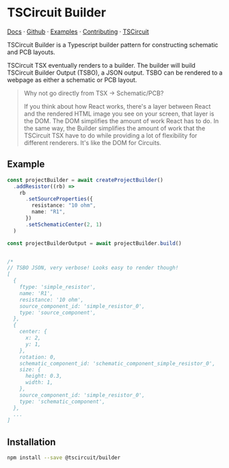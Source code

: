 # TSCircuit Builder

[Docs](https://tscircuit.github.io/builder) &middot; [Github](https://github.com/tscircuit/builder) &middot; [Examples](#) &middot; [Contributing](#) &middot; [TSCircuit](https://github.com/tscircuit/tscircuit)

TSCircuit Builder is a Typescript builder pattern for constructing schematic and PCB layouts.

TSCircuit TSX eventually renders to a builder. The builder will build
TSCircuit Builder Output (TSBO), a JSON output. TSBO can be rendered to
a webpage as either a schematic or PCB layout.

> Why not go directly from TSX -> Schematic/PCB?
>
> If you think about how React works, there's a layer between React and
> the rendered HTML image you see on your screen, that layer is the DOM.
> The DOM simplifies the amount of work React has to do. In the same way,
> the Builder simplifies the amount of work that the TSCircuit TSX
> have to do while providing a lot of flexibility for different renderers. It's
> like the DOM for Circuits.

## Example

```ts
const projectBuilder = await createProjectBuilder()
  .addResistor((rb) =>
    rb
      .setSourceProperties({
        resistance: "10 ohm",
        name: "R1",
      })
      .setSchematicCenter(2, 1)
  )

const projectBuilderOutput = await projectBuilder.build()


/*
// TSBO JSON, very verbose! Looks easy to render though!
[
  {
    ftype: 'simple_resistor',
    name: 'R1',
    resistance: '10 ohm',
    source_component_id: 'simple_resistor_0',
    type: 'source_component',
  },
  {
    center: {
      x: 2,
      y: 1,
    },
    rotation: 0,
    schematic_component_id: 'schematic_component_simple_resistor_0',
    size: {
      height: 0.3,
      width: 1,
    },
    source_component_id: 'simple_resistor_0',
    type: 'schematic_component',
  },
  ...
]
```

## Installation

```bash
npm install --save @tscircuit/builder
```
